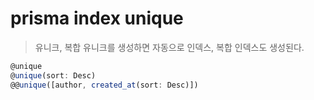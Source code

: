 # prisma index unique

> 유니크, 복합 유니크를 생성하면 자동으로 인덱스, 복합 인덱스도 생성된다.

```ts
@unique
@unique(sort: Desc)
@@unique([author, created_at(sort: Desc)])
```
